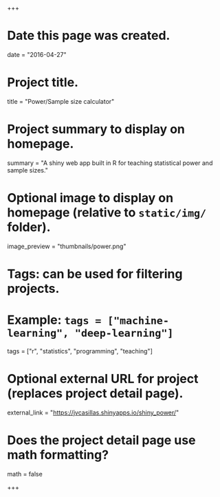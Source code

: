 +++
# Date this page was created.
date = "2016-04-27"

# Project title.
title = "Power/Sample size calculator"

# Project summary to display on homepage.
summary = "A shiny web app built in R for teaching statistical power and sample sizes."

# Optional image to display on homepage (relative to `static/img/` folder).
image_preview = "thumbnails/power.png"

# Tags: can be used for filtering projects.
# Example: `tags = ["machine-learning", "deep-learning"]`
tags = ["r", "statistics", "programming", "teaching"]

# Optional external URL for project (replaces project detail page).
external_link = "https://jvcasillas.shinyapps.io/shiny_power/"

# Does the project detail page use math formatting?
math = false

+++
